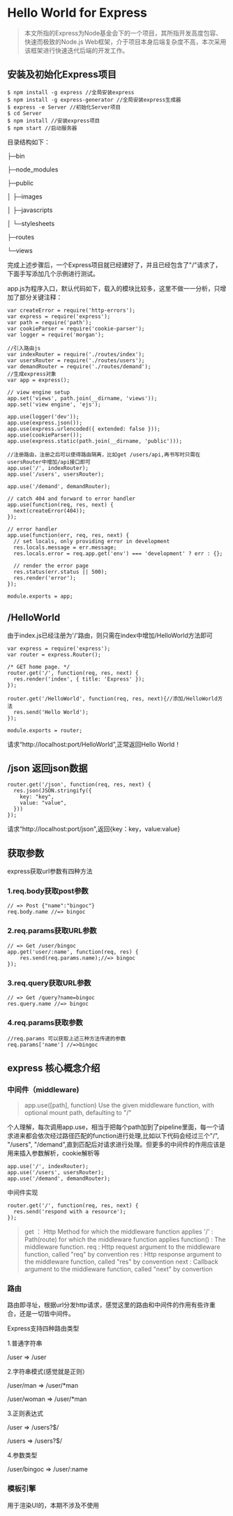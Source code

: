 # Hello World for Express

> 本文所指的Express为Node基金会下的一个项目，其所指开发高度包容、快速而极致的Node.js Web框架，介于项目本身后端复杂度不高，本次采用该框架进行快速迭代后端的开发工作。

## 安装及初始化Express项目
```
$ npm install -g express //全局安装express
$ npm install -g express-generator //全局安装express生成器
$ express -e Server //初始化Server项目
$ cd Server
$ npm install //安装express项目
$ npm start //启动服务器
```
目录结构如下：

├─bin

├─node_modules

├─public

│  ├─images

│  ├─javascripts

│  └─stylesheets

├─routes

└─views

完成上述步骤后，一个Express项目就已经建好了，并且已经包含了"/"请求了，下面手写添加几个示例进行测试。

app.js为程序入口，默认代码如下，载入的模块比较多，这里不做一一分析，只增加了部分关键注释：
```
var createError = require('http-errors');
var express = require('express');
var path = require('path');
var cookieParser = require('cookie-parser');
var logger = require('morgan');

//引入路由js
var indexRouter = require('./routes/index');
var usersRouter = require('./routes/users');
var demandRouter = require('./routes/demand');
//生成express对象
var app = express();

// view engine setup
app.set('views', path.join(__dirname, 'views'));
app.set('view engine', 'ejs');

app.use(logger('dev'));
app.use(express.json());
app.use(express.urlencoded({ extended: false }));
app.use(cookieParser());
app.use(express.static(path.join(__dirname, 'public')));

//注册路由，注册之后可以使得路由隔离，比如get /users/api,再书写时只需在usersRouter中增加/api接口即可
app.use('/', indexRouter);
app.use('/users', usersRouter);

app.use('/demand', demandRouter);

// catch 404 and forward to error handler
app.use(function(req, res, next) {
  next(createError(404));
});

// error handler
app.use(function(err, req, res, next) {
  // set locals, only providing error in development
  res.locals.message = err.message;
  res.locals.error = req.app.get('env') === 'development' ? err : {};

  // render the error page
  res.status(err.status || 500);
  res.render('error');
});

module.exports = app;
```

## /HelloWorld
由于index.js已经注册为'/'路由，则只需在index中增加/HelloWorld方法即可
```
var express = require('express');
var router = express.Router();

/* GET home page. */
router.get('/', function(req, res, next) {
  res.render('index', { title: 'Express' });
});

router.get('/HelloWorld', function(req, res, next){//添加/HelloWorld方法
  res.send('Hello World');
});

module.exports = router;
```
请求“http://localhost:port/HelloWorld”,正常返回Hello World！

## /json  返回json数据
```
router.get('/json', function(req, res, next) {
  res.json(JSON.stringify({
    key: "key",
    value: "value",
  }))
});
```
请求“http://localhost:port/json",返回{key：key，value:value}

## 获取参数
express获取url参数有四种方法

### 1.req.body获取post参数
```
// => Post {"name":"bingoc"}
req.body.name //=> bingoc
```

### 2.req.params获取URL参数
```
// => Get /user/bingoc
app.get('user/:name', function(req, res) {
    res.send(req.params.name);//=> bingoc
});
```

### 3.req.query获取URL参数
```
// => Get /query?name=bingoc
res.query.name //=> bingoc
```

### 4.req.params获取参数
```
//req.params 可以获取上述三种方法传递的参数
req.params['name'] //=>bingoc
```

## express 核心概念介绍

### 中间件（middleware)

> app.use([path], function)
Use the given middleware function, with optional mount path, defaulting to "/"

个人理解，每次调用app.use，相当于把每个path加到了pipeline里面，每一个请求进来都会依次经过路径匹配的function进行处理,比如以下代码会经过三个"/", "/users", "/demand",直到匹配后对请求进行处理。但更多的中间件的作用应该是用来插入参数解析，cookie解析等
```
app.use('/', indexRouter);
app.use('/users', usersRouter);
app.use('/demand', demandRouter);
```
中间件实现
```
router.get('/', function(req, res, next) {
  res.send('respond with a resource');
});
```
> get ： Http Method for which the middleware function applies
'/' : Path(route) for which the middleware function applies
function() : The middleware function.
req : Http request argument to the middleware function, called "req" by convention
res : Http response argument to the middleware function, called "res" by convention
next : Callback argument to the middleware function, called "next" by convertion

### 路由

路由即寻址，根据url分发http请求，感觉这里的路由和中间件的作用有些许重合，还是一切皆中间件。

Express支持四种路由类型

1.普通字符串

/user => /user

2.字符串模式(感觉就是正则）

/user/man => /user/*man

/user/woman => /user/*man

3.正则表达式

/user => /users?$/

/users => /users?$/

4.参数类型

/user/bingoc => /user/:name


### 模板引擎
用于渲染UI的，本期不涉及不使用
